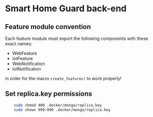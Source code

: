# Smart Home Guard back-end

## Feature module convention
Each feature module must export the following components with these exact names:
 * WebFeature
 * IotFeature
 * WebNotification
 * IotNotification

in order for the macro `create_features!` to work properly!

## Set replica.key permissions
```bash
    sudo chmod 400 .docker/mongo/replica.key
    sudo chown 999:999 .docker/mongo/replica.key
```